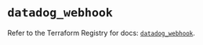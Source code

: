 # `datadog_webhook`

Refer to the Terraform Registry for docs: [`datadog_webhook`](https://registry.terraform.io/providers/datadog/datadog/3.71.0/docs/resources/webhook).
